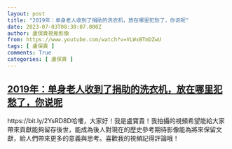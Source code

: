 ```yaml
---
layout: post
title: "2019年：单身老人收到了捐助的洗衣机，放在哪里犯愁了，你说呢"
date: 2023-07-03T08:30:07.000Z
author: 盧保貴視覺影像
from: https://www.youtube.com/watch?v=VLWxBTmDZwU
tags: [ 盧保貴 ]
comments: True
categories: [ 盧保貴 ]
---
```

<!--1688373007000-->
[2019年：单身老人收到了捐助的洗衣机，放在哪里犯愁了，你说呢](https://www.youtube.com/watch?v=VLWxBTmDZwU)
------

<div>
https://bit.ly/2YsRD8D哈嘍，大家好！我是盧寶貴！我拍攝的視頻希望能給大家帶來貢獻能夠留存後世，能成為後人對現在的歷史參考期待影像能為將來保留文獻，給人們帶來更多的意義與思考。喜歡我的視頻記得評論哦！
</div>
